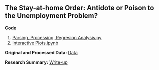 ## The Stay-at-home Order: Antidote or Poison to the Unemployment Problem? 

**Code**    
1. [Parsing, Processing, Regresion Analysis.py](https://github.com/datasci-harris/final-project-final-project-ruyang-ziyue/blob/master/src/Project%20-%20Parsing%2C%20Processing%2C%20Regresion%20Analysis.py)
2. [Interactive Plots.ipynb](https://github.com/datasci-harris/final-project-final-project-ruyang-ziyue/blob/master/src/Project%20-%20Interactive%20Plots.ipynb)

**Original and Processed Data:**
[Data](https://github.com/datasci-harris/final-project-final-project-ruyang-ziyue/blob/master/src/Project%20-%20Write-up.pdf)

**Research Summary:** [Write-up](https://github.com/ruyangs/code-example/blob/main/src/Project%20-%20Write-up.pdf)

